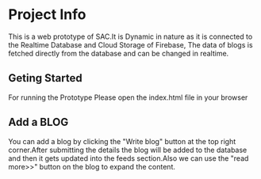 # Project Info
This is a web prototype of SAC.It is Dynamic in nature as it is connected to the Realtime Database and Cloud Storage of Firebase, The data of blogs is fetched directly from the database and can be changed in realtime.

## Geting Started
For running the Prototype Please open the index.html file in your browser

## Add a BLOG
You can add a blog by clicking the "Write blog" button at the top right corner.After submitting the details the blog will be added to the database and then it gets updated into the feeds section.Also we can use the "read more>>" button on the blog to expand the content.



 
